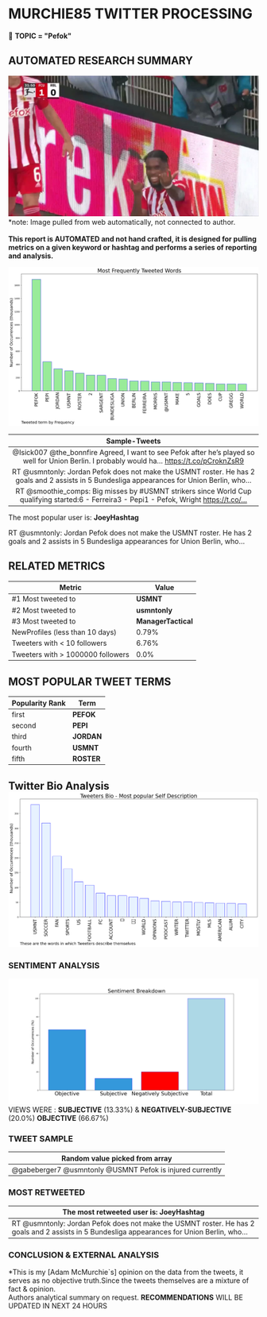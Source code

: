 # MURCHIE85 TWITTER PROCESSING 
&#x1F34E; **TOPIC = "Pefok"**

## AUTOMATED RESEARCH SUMMARY

![image](assets/2022-09-14hashtagImage.png)*note: Image pulled from web automatically, not connected to author.
<br></br>
<b> This report is AUTOMATED and not hand crafted, it is designed for pulling metrics on a given keyword or hashtag and performs a series of reporting and analysis.</b>



![image](assets/2022-09-14TWEETS.png)



|                **Sample-Tweets**        |
| :-------------: |
| @Isick007 @the_bonnfire Agreed, I want to see Pefok after he’s played so well for Union Berlin. I probably would ha… https://t.co/pCroknZsR9 |
| RT @usmntonly: Jordan Pefok does not make the USMNT roster. He has 2 goals and 2 assists in 5 Bundesliga appearances for Union Berlin, who… |
| RT @smoothie_comps: Big misses by #USMNT strikers since World Cup qualifying started:6 - Ferreira3 - Pepi1 - Pefok, Wright https://t.co/… |

The most popular user is: **JoeyHashtag**
<div class="alert alert-block alert-danger"> RT @usmntonly: Jordan Pefok does not make the USMNT roster. He has 2 goals and 2 assists in 5 Bundesliga appearances for Union Berlin, who…</div>

## RELATED METRICS<br>
| Metric | Value |
| ------------- | ------------- |
| #1 Most tweeted to  | **USMNT** |
| #2 Most tweeted to  | **usmntonly** |
| #3 Most tweeted to  | **ManagerTactical** |
| NewProfiles (less than 10 days) | 0.79%  |
| Tweeters with < 10 followers  | 6.76%|
| Tweeters with > 1000000 followers  | 0.0%  |



## MOST POPULAR TWEET TERMS 


| Popularity Rank  | Term |
| ------------- | ------------- |
| first  | **PEFOK**  |
| second  | **PEPI**  |
| third  | **JORDAN** |
| fourth  | **USMNT**  |
| fifth  | **ROSTER**  |


## Twitter Bio Analysis![image](assets/2022-09-14BIO.png)
### SENTIMENT ANALYSIS
![image](assets/2022-09-14sentiment.png)
VIEWS WERE : **SUBJECTIVE**  (13.33%) & **NEGATIVELY-SUBJECTIVE** (20.0%) **OBJECTIVE** (66.67%)

### TWEET SAMPLE 
| Random value picked from array |
| ------------- |
|@gabeberger7 @usmntonly @USMNT Pefok is injured currently |

### MOST RETWEETED 

| The most retweeted user is: **JoeyHashtag**  |
| ------------- |
| RT @usmntonly: Jordan Pefok does not make the USMNT roster. He has 2 goals and 2 assists in 5 Bundesliga appearances for Union Berlin, who… |

### CONCLUSION & EXTERNAL ANALYSIS

*This is my [Adam McMurchie`s] opinion on the data from the tweets, it serves as no objective truth.Since the tweets themselves are a mixture of fact & opinion.<br>
Authors analytical summary on request.
**RECOMMENDATIONS** WILL BE UPDATED IN NEXT  24 HOURS <br>